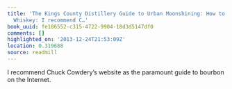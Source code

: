 ```yaml
---
title: 'The Kings County Distillery Guide to Urban Moonshining: How to Make and Drink
  Whiskey: I recommend C…'
book_uuid: fe186552-c315-4722-9904-18d3d5147df0
comments: []
highlighted_on: '2013-12-24T21:53:09Z'
location: 0.319688
source: readmill
---
```


I recommend Chuck Cowdery’s website as the paramount guide to bourbon on the Internet.